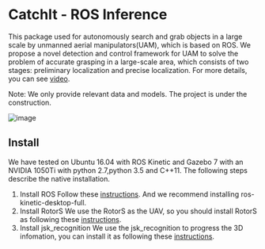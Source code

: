 # CatchIt - ROS Inference
This package used for autonomously search and grab objects in a large scale by unmanned aerial manipulators(UAM), which is based on ROS. We propose a novel detection and control framework for UAM to solve the problem of accurate grasping in a large-scale area, which consists of two stages: preliminary localization and precise localization. For more details, you can see [video](https://youtu.be/ycYlgfIKv6s).

Note: We only provide relevant data and models. The project is under the construction.  

![image](https://github.com/skywoodsz/CatchIt/blob/master/grasp_sucussuful.png)

## Install
We have tested on Ubuntu 16.04 with ROS Kinetic and Gazebo 7 with an NVIDIA 1050Ti with python 2.7,python 3.5 and C++11. The following steps describe the native installation. 
1. Install ROS 
    Follow these [instructions](http://wiki.ros.org/kinetic/Installation/Ubuntu). And we recommend installing ros-kinetic-desktop-full.
2. Install RotorS
    We use the RotorS as the UAV, so you should install RotorS as following these [instructions](https://github.com/ethz-asl/rotors_simulator).
3. Install jsk_recognition
    We use the jsk_recognition to progress the 3D infomation, you can install it as following these [instructions](https://github.com/jsk-ros-pkg/jsk_recognition).


